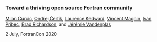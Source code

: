 ### Toward a thriving open source Fortran community

[Milan Curcic](https://github.com/milancurcic),
[Ondřej Čertík](https://github.com/certik),
[Laurence Kedward](https://github.com/lkedward),
[Vincent Magnin](https://github.com/vmagnin),
[Ivan Pribec](https://github.com/ivan-pi),
[Brad Richardson](https://github.com/everythingfunctional),
and [Jérémie Vandenplas](https://github.com/jvdp1)

2 July, FortranCon 2020

